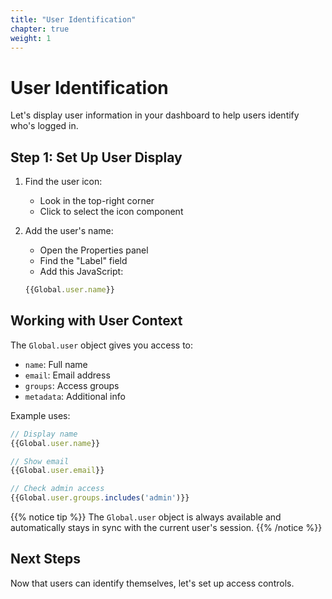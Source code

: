```yaml
---
title: "User Identification"
chapter: true
weight: 1
---
```


# User Identification

Let's display user information in your dashboard to help users identify who's logged in.

## Step 1: Set Up User Display
1. Find the user icon:
   - Look in the top-right corner
   - Click to select the icon component

2. Add the user's name:
   - Open the Properties panel
   - Find the "Label" field
   - Add this JavaScript:
   ```javascript
   {{Global.user.name}}
   ```

## Working with User Context

The `Global.user` object gives you access to:
- `name`: Full name
- `email`: Email address
- `groups`: Access groups
- `metadata`: Additional info

Example uses:
```javascript
// Display name
{{Global.user.name}}

// Show email
{{Global.user.email}}

// Check admin access
{{Global.user.groups.includes('admin')}}
```

{{% notice tip %}}
The `Global.user` object is always available and automatically stays in sync with the current user's session.
{{% /notice %}}

## Next Steps
Now that users can identify themselves, let's set up access controls.
